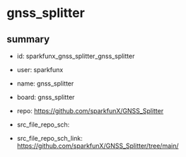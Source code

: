 # gnss_splitter
 
## summary 
* id: sparkfunx_gnss_splitter_gnss_splitter
* user: sparkfunx
* name: gnss_splitter
* board: gnss_splitter
* repo: https://github.com/sparkfunX/GNSS_Splitter



* src_file_repo_sch: 
* src_file_repo_sch_link: https://github.com/sparkfunX/GNSS_Splitter/tree/main/





